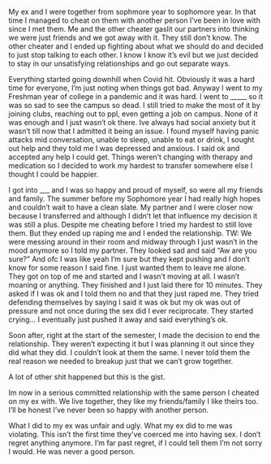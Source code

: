 My ex and I were together from sophmore year to sophomore year. In that time I managed to cheat on them with another person I’ve been in love with since I met them. Me and the other cheater gaslit our partners into thinking we were just friends and we got away with it. They still don’t know. The other cheater and I ended up fighting about what we should do and decided to just stop talking to each other. I know I know it’s evil but we just decided to stay in our unsatisfying relationships and go out separate ways.

Everything started going downhill when Covid hit. Obviously it was a hard time for everyone, I’m just noting when things got bad. Anyway I went to my Freshman year of college in a pandemic and it was hard. I went to _____ so it was so sad to see the campus so dead. I still tried to make the most of it by joining clubs, reaching out to ppl, even getting a job on campus. None of it was enough and I just wasn’t ok there. Ive always had social anxiety but it wasn’t till now that I admitted it being an issue. I found myself having panic attacks mid conversation, unable to sleep, unable to eat or drink, I sought out help and they told me I was depressed and anxious. I said ok and accepted any help I could get. Things weren’t changing with therapy and medication so I decided to work my hardest to transfer somewhere else I thought I could be happier.

I got into ___ and I was so happy and proud of myself, so were all my friends and family. The summer before my Sophomore year I had really high hopes and couldn’t wait to have a clean slate. My partner and I were closer now because I transferred and although I didn’t let that influence my decision it was still a plus. Despite me cheating before I tried my hardest to still love them. But they ended up raping me and I ended the relationship.
TW:
We were messing around in their room and midway through I just wasn’t in the mood anymore so I told my partner. They looked sad and said “Aw are you sure?” And ofc I was like yeah I’m sure but they kept pushing and I don’t know for some reason I said fine. I just wanted them to leave me alone. They got on top of me and started and I wasn’t moving at all. I wasn’t moaning or anything. They finished and I just laid there for 10 minutes. They asked if I was ok and I told them no and that they just raped me. They tried defending themselves by saying I said it was ok but my ok was out of pressure and not once during the sex did I ever reciprocate. They started crying… I eventually just pushed it away and said everything’s ok.

Soon after, right at the start of the semester, I made the decision to end the relationship. They weren’t expecting it but I was planning it out since they did what they did. I couldn’t look at them the same. I never told them the real reason we needed to breakup just that we can’t grow together.

A lot of other shit happened but this is the gist.

Im now in a serious committed relationship with the same person I cheated on my ex with. We live together, they like my friends/family I like theirs too. I’ll be honest I’ve never been so happy with another person.

What I did to my ex was unfair and ugly.
What my ex did to me was violating.
This isn’t the first time they’ve coerced me into having sex.
I don’t regret anything anymore. I’m far past regret, if I could tell them I’m not sorry I would. He was never a good person.